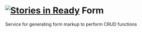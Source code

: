 [![Stories in Ready](https://badge.waffle.io/Opine-Org/Form.png?label=ready&title=Ready)](https://waffle.io/Opine-Org/Form)
Form
====

Service for generating form markup to perform CRUD functions